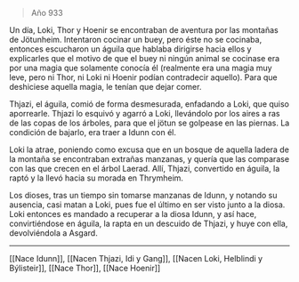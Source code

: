 > Año 933

Un día, Loki, Thor y Hoenir se encontraban de aventura por las montañas de Jötunheim. Intentaron cocinar un buey, pero éste no se cocinaba, entonces escucharon un águila que hablaba dirigirse hacia ellos y explicarles que el motivo de que el buey ni ningún animal se cocinase era por una magia que solamente conocía él (realmente era una magia muy leve, pero ni Thor, ni Loki ni Hoenir podían contradecir aquello). Para que deshiciese aquella magia, le tenían que dejar comer.

Thjazi, el águila, comió de forma desmesurada, enfadando a Loki, que quiso aporrearle. Thjazi lo esquivó y agarró a Loki, llevándolo por los aires a ras de las copas de los árboles, para que el jötun se golpease en las piernas. La condición de bajarlo, era traer a Idunn con él.

Loki la atrae, poniendo como excusa que en un bosque de aquella ladera de la montaña se encontraban extrañas manzanas, y quería que las comparase con las que crecen en el árbol Laerad. Allí, Thjazi, convertido en águila, la raptó y la llevó hacia su morada en Thrymheim.

Los dioses, tras un tiempo sin tomarse manzanas de Idunn, y notando su ausencia, casi matan a Loki, pues fue el último en ser visto junto a la diosa. Loki entonces es mandado a recuperar a la diosa Idunn, y así hace, convirtiéndose en águila, la rapta en un descuido de Thjazi, y huye con ella, devolviéndola a Asgard.

---

[[Nace Idunn]], [[Nacen Thjazi, Idi y Gang]], [[Nacen Loki, Helblindi y Býlisteir]], 
[[Nace Thor]], [[Nace Hoenir]]